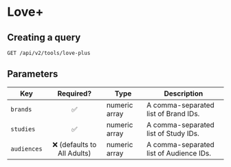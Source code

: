 # Love+

## Creating a query

```http request
GET /api/v2/tools/love-plus
```

## Parameters

| Key         |          Required?           | Type          | Description                             |
|-------------|:----------------------------:|---------------|-----------------------------------------|
| `brands`    |      :white_check_mark:      | numeric array | A comma-separated list of Brand IDs.    |
| `studies`   |      :white_check_mark:      | numeric array | A comma-separated list of Study IDs.    |
| `audiences` | :x: (defaults to All Adults) | numeric array | A comma-separated list of Audience IDs. |